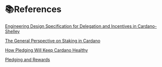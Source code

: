 # :books:References

[Engineering Design Specification for Delegation and Incentives in Cardano-Shelley](https://hydra.iohk.io/build/790053/download/1/delegation_design_spec.pdf)

[The General Perspective on Staking in Cardano](https://iohk.io/en/blog/posts/2020/11/13/the-general-perspective-on-staking-in-cardano/)

[How Pledging Will Keep Cardano Healthy](https://iohk.io/en/blog/posts/2020/05/12/how-pledging-encourages-a-healthy-decentralized-cardano-ecosystem/)

[Pledging and Rewards](https://docs.cardano.org/core-concepts/pledging-rewards)